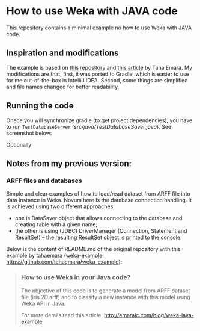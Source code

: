 # How to use Weka with JAVA code

This repository contains a minimal example no how to use Weka with JAVA code.

## Inspiration and modifications

The example is based on [this repository](https://github.com/tahaemara/weka-example) and [this article](http://emaraic.com/blog/weka-java-example) by Taha Emara. My modifications are that, first, it was ported to Gradle, which is easier to use for me out-of-the-box in IntelliJ IDEA. Second, some things are simplified and file names changed for better readability.

## Running the code

Onece you will synchronize gradle (to get project dependencies), you have to run `TestDatabaseServer` (_src/java/TestDatabaseSaver.java_). See screenshot below:



Optionally


## Notes from my previous version:

### ARFF files and databases

Simple and clear examples of how to load/read dataset from ARFF file into data Instance in Weka. Novum here is the database connection handling. It is achieved using two different approaches:
* one is DataSaver object that allows connecting to the database and creating table with a given name;
* the other is using (JDBC) DriverManager (Connection, Statement and ResultSet) &ndash; the resulting ResultSet object is printed to the console.


Below is the content of README.md of the original repository with this example by tahaemara ([weka-example](https://github.com/tahaemara/weka-example), https://github.com/tahaemara/weka-example):


> ### How to use Weka in your Java code?
> 
> The objective of this code is to generate a model from ARFF dataset file (iris.2D.arff) and to classify a new instance with this model using Weka API in Java.
> 
> 
> For more details read this article: http://emaraic.com/blog/weka-java-example
